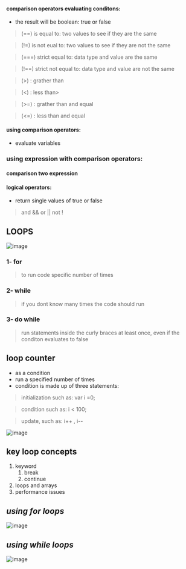 
#### comparison operators evaluating conditons:
- the result will be boolean: true or false

> (==)  is equal to: two values to see if they are the same

> (!=) is not eual to: two values to see if they are not the same

> (===) strict equal to: data type and value are the same

> (!==) strict not equal to: data type and value are not the same

> (>) : grather than

> (<) : less than>

> (>=) : grather than and equal

> (<=) : less than and equal


#### using comparison operators:
- evaluate variables

### using expression with comparison operators:

#### comparison two expression

#### logical operators:
- return single values of true or false

> and   && 
> or    || 
> not   !


## LOOPS

![image](https://beginnersbook.com/wp-content/uploads/2017/08/for_loop_cpp.jpg)

### 1- for 
> to run code specific number of times

### 2- while 
> if you dont know many times the code should run

### 3- do while
> run statements inside the curly braces at least once, even if the conditon evaluates to false


## loop counter 
* as a condition
* run a specified number of times
* condition is made up of three statements: 

> initialization such as: var i =0;

> condition such as: i < 100;

> update, such as: i++ , i-- 
 

![image](https://eddler.se/wordpress/wp-content/uploads/foor-loop-javascript.png)

## key loop concepts
  1. keyword
     1. break
     2. continue
  2. loops and arrays
  3. performance issues


## *using for loops*
![image](https://www.theengineeringprojects.com/wp-content/uploads/2020/01/For-Loops-In-JavaScript-1.jpg)


## *using while loops*
![image](https://miro.medium.com/max/1053/1*d-jh2Fd0f11Mdn4gx_TWGA.png)


